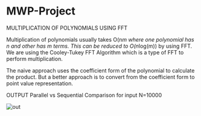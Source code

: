 # MWP-Project

MULTIPLICATION OF POLYNOMIALS USING FFT



Multiplication of polynomials usually takes O(n*m where one polynomial has n and other has m terms. This can be reduced to O(n*log(m)) by using FFT.
We are using the Cooley-Tukey FFT Algorithm which is a type of FFT to perform multiplication. 

The naive approach uses the coefficient form of the polynomial to calculate the product.
But a better approach is to convert from the coefficient form to point value representation.


OUTPUT
Parallel vs Sequential Comparison for input N=10000


![out](https://user-images.githubusercontent.com/47692164/187071202-aac6a72c-a488-466f-a52f-4ae4a51a24da.jpg)
